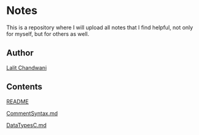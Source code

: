 # Notes
This is a repository where I will upload all notes that I find helpful, not only for myself, but for others as well.
## Author
[Lalit Chandwani](https://www.linkedin.com/in/lalit-chandwani-5971a7140?lipi=urn%3Ali%3Apage%3Ad_flagship3_profile_view_base%3B4TWVxihMR1GldMXdzGuOLw%3D%3D)


## Contents
[README](https://github.com/Lava97/Notes/blob/master/README.md)

[CommentSyntax.md](https://github.com/Lava97/Notes/blob/master/CommentSyntax.md)

[DataTypesC.md](https://github.com/Lava97/Notes/blob/master/DataTypesC.md)

